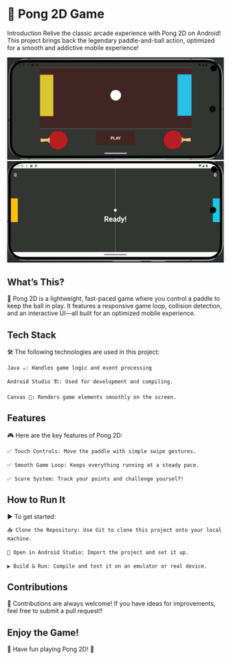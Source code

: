 # 🏓 Pong 2D Game
Introduction
Relive the classic arcade experience with Pong 2D on Android! This project brings back the legendary paddle-and-ball action, optimized for a smooth and addictive mobile experience!


![Gameplay Screenshot](https://github.com/Ornella-Gigante/Pong_2D_Android/blob/main/pong_1.png)
![Paddle and Ball](https://github.com/Ornella-Gigante/Pong_2D_Android/blob/main/pong_2.png)

## What’s This?
🚀 Pong 2D is a lightweight, fast-paced game where you control a paddle to keep the ball in play. It features a responsive game loop, collision detection, and an interactive UI—all built for an optimized mobile experience.

## Tech Stack

🛠️ The following technologies are used in this project:
    
    Java ☕: Handles game logic and event processing
    
    Android Studio 🏗️: Used for development and compiling.
    
    Canvas 🎨: Renders game elements smoothly on the screen.


## Features

🎮 Here are the key features of Pong 2D:

    ✅ Touch Controls: Move the paddle with simple swipe gestures.
    
    ✅ Smooth Game Loop: Keeps everything running at a steady pace.
    
    ✅ Score System: Track your points and challenge yourself!

## How to Run It

▶️ To get started:

    📥 Clone the Repository: Use Git to clone this project onto your local machine.
    
    📂 Open in Android Studio: Import the project and set it up.
    
    ▶️ Build & Run: Compile and test it on an emulator or real device.


## Contributions

🤝 Contributions are always welcome! If you have ideas for improvements, feel free to submit a pull request!!

## Enjoy the Game!
🎯 Have fun playing Pong 2D! 🚀
